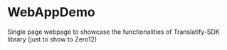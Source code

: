 # WebAppDemo
Single page webpage to showcase the functionalities of Translatify-SDK library (just to show to Zero12)
